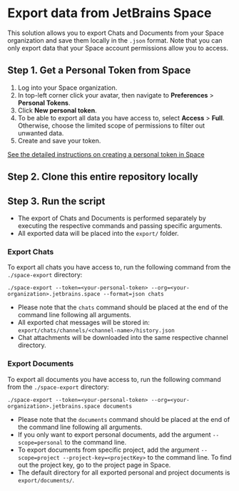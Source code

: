 # Export data from JetBrains Space

This solution allows you to export Chats and Documents from your Space organization and save them locally in the `.json` format. 
Note that you can only export data that your Space account permissions allow you to access.

## Step 1. Get a Personal Token from Space
1. Log into your Space organization.
2. In top-left corner click your avatar, then navigate to **Preferences** > **Personal Tokens**.
3. Click **New personal token**.
4. To be able to export all data you have access to, select **Access** > **Full**. Otherwise, choose the limited scope of permissions to filter out unwanted data.
5. Create and save your token.

[See the detailed instructions on creating a personal token in Space](https://www.jetbrains.com/help/space/personal-tokens.html#create-a-personal-token)

## Step 2. Clone this entire repository locally

## Step 3. Run the script
* The export of Chats and Documents is performed separately by executing the respective commands and passing specific arguments.
* All exported data will be placed into the `export/` folder.

### Export Chats

To export all chats you have access to, run the following command from the `./space-export` directory:
```
./space-export --token=<your-personal-token> --org=<your-organization>.jetbrains.space --format=json chats 
```
* Please note that the `chats` command should be placed at the end of the command line following all arguments.
* All exported chat messages will be stored in: `export/chats/channels/<channel-name>/history.json` 
* Chat attachments will be downloaded into the same respective channel directory.

### Export Documents

To export all documents you have access to, run the following command from the `./space-export` directory:
```
./space-export --token=<your-personal-token> --org=<your-organization>.jetbrains.space documents 
```
* Please note that the `documents` command should be placed at the end of the command line following all arguments.
* If you only want to export personal documents, add the argument `--scope=personal` to the command line.
* To export documents from specific project, add the argument `--scope=project --project-key=<projectKey>` to the command line. To find out the project key, go to the project page in Space.
* The default directory for all exported personal and project documents is `export/documents/`.
